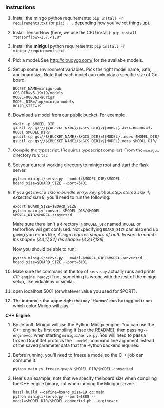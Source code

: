 

### Instructions

1. Install the minigo python requirements: `pip install -r requirements.txt` (or
   `pip3 ...` depending how you've set things up).

1. Install TensorFlow (here, we use the CPU install): `pip install "tensorflow>=1.7,<1.8"`

1. Install the **minigui** python requirements: `pip install -r minigui/requirements.txt`

1. Pick a model. See http://cloudygo.com/ for the available models.

1. Set up some environment variables. Pick the right model name, path, and
   boardsize. Note that each model can only play a specific size of Go board.

    ```shell
    BUCKET_NAME=minigo-pub
    GCS_DIR=v5-19x19/models
    MODEL=000363-auriga
    MODEL_DIR=/tmp/minigo-models
    BOARD_SIZE=19
    ```

1. Download a model from our [public bucket](https://console.cloud.google.com/storage/browser/minigo-pub). For example:

    ```shell
    mkdir -p $MODEL_DIR
    gsutil cp gs://${BUCKET_NAME}/${GCS_DIR}/${MODEL}.data-00000-of-00001 $MODEL_DIR/
    gsutil cp gs://${BUCKET_NAME}/${GCS_DIR}/${MODEL}.index $MODEL_DIR/
    gsutil cp gs://${BUCKET_NAME}/${GCS_DIR}/${MODEL}.meta $MODEL_DIR/
    ```

1. Compile the typescript. (Requires
   [typescript compiler](https://www.typescriptlang.org/#download-links)).
   From the `minigui` directory run: `tsc`

1. Set your current working directory to minigo root and start the flask server.

    ```shell
    python minigui/serve.py --model=$MODEL_DIR/$MODEL --board_size=$BOARD_SIZE --port=5001
    ```

1. If you get *Invalid size in bundle entry: key global_step; stored size 4; expected size 8*,
   you'll need to run the following:

    ```shell
    export BOARD_SIZE=$BOARD_SIZE
    python main.py convert $MODEL_DIR/$MODEL $MODEL_DIR/$MODEL.converted
    ```

    Make sure there isn't
    a directory in `$MODEL_DIR` named `$MODEL` or tensorflow will get
    confused. Not specifying `BOARD_SIZE` can also end up giving you errors like,
    *Assign requires shapes of both tensors to match. lhs shape= [3,3,17,32]
    rhs shape= [3,3,17,128]*

    Now you should be able to run:

    ```shell
    python minigui/serve.py --model=$MODEL_DIR/$MODEL.converted --board_size=$BOARD_SIZE --port=5001
    ```

1. Make sure the command at the top of `serve.py` actually runs and prints
   `GTP engine ready`; if not, something is wrong with the rest of the minigo
   setup, like virtualenv or similar.

1. open localhost:5001 (or whatever value you used for $PORT).

1. The buttons in the upper right that say 'Human' can be toggled to set which
   color Minigo will play.

**C++ Engine**


1. By default, Minigui will use the Python Minigo engine. You can use the C++
   engine by first compiling it (see the
   [README](https://github.com/tensorflow/minigo/tree/master/cc/README.md)),
   then passing `--engine=cc` when starting `minigui/serve.py`. You will need
   to pass a frozen GraphDef proto as the `--model` command line argument
   instead of the saved parameter data that the Python backend requires.

1. Before running, you'll need to freeze a model so the C++ job can consume it.

    ```shell
    python main.py freeze-graph $MODEL_DIR/$MODEL.converted
    ```

1. Here's an example, note that we specify the board size when compiling the
   C++ engine binary, not when running the Minigui server:

    ```shell
    bazel build --define=board_size=19 cc:main
    python minigui/serve.py --port=8888 --model=$MODEL_DIR/$MODEL.converted.pb --engine=cc
    ```
